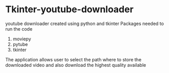 # Tkinter-youtube-downloader
youtube downloader created using python and tkinter
Packages needed to run the code
1. moviepy
2. pytube
3. tkinter

The application allows user to select the path where to store the downloaded video and also download the highest quality available
